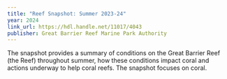 ```yaml
---
title: "Reef Snapshot: Summer 2023-24"
year: 2024
link_url: https://hdl.handle.net/11017/4043
publisher: Great Barrier Reef Marine Park Authority
---
```


The snapshot provides a summary of conditions on the Great Barrier Reef (the Reef) throughout summer, 
how these conditions impact coral and actions underway to help coral reefs. The snapshot focuses 
on coral.
